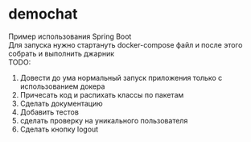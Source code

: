 # demochat
Пример использования Spring Boot<br>
Для запуска нужно стартануть docker-compose файл и после этого собрать и выполнить джарник<br>
TODO: <br>
1) Довести до ума нормальный запуск приложения только с использованием докера
2) Причесать код и распихать классы по пакетам 
3) Сделать документацию
4) Добавить тестов 
5) сделать проверку на уникального пользователя
6) Сделать кнопку logout
